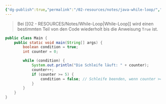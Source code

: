 ```yaml
---
{"dg-publish":true,"permalink":"/02-resources/notes/java-while-loop/","tags":["code/java"],"noteIcon":"","updated":"2025-09-05T10:12:30.000+02:00"}
---
```


>Bei [[02 - RESOURCES/Notes/While-Loop\|While-Loop]] wird einen bestimmten Teil von den Code wiederholt bis die Anweisung `True` ist.
```java
public class Main {
    public static void main(String[] args) {
        boolean condition = true;
        int counter = 0;

        while (condition) {
            System.out.println("Die Schleife läuft: " + counter);
            counter++;
            if (counter >= 5) {
                condition = false; // Schleife beenden, wenn counter >= 5
            }
        }
    }
}
```
